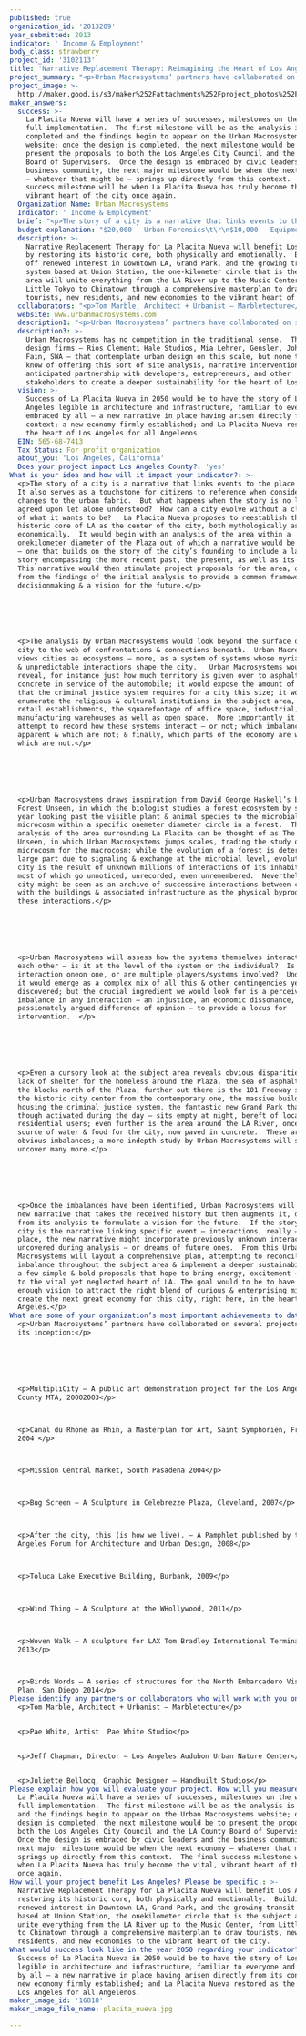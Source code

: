 ```yaml
---
published: true
organization_id: '2013209'
year_submitted: 2013
indicator: ' Income & Employment'
body_class: strawberry
project_id: '3102113'
title: 'Narrative Replacement Therapy: Reimagining the Heart of Los Angeles'
project_summary: "<p>Urban Macrosystems’ partners have collaborated on several projects prior to its inception:</p>\r\n\r\n<p>MultipliCity – A public art demonstration project for the Los Angeles County MTA, 2000-2003</p>\r\n<p>Canal du Rhone au Rhin, a Masterplan for Art, Saint Symphorien, France, 2004 </p>\r\n<p>Mission Central Market, South Pasadena 2004</p>\r\n<p>Bug Screen – A Sculpture in Celebrezze Plaza, Cleveland, 2007</p>\r\n<p>After the city, this (is how we live). – A Pamphlet published by the Los Angeles Forum for Architecture and Urban Design, 2008</p>\r\n<p>Toluca Lake Executive Building, Burbank, 2009</p>\r\n<p>Wind Thing – A Sculpture at the W-Hollywood, 2011</p>\r\n<p>Woven Walk – A sculpture for LAX Tom Bradley International Terminal, 2013</p>\r\n<p>Birds Words – A series of structures for the North Embarcadero Visionary Plan, San Diego 2014</p>"
project_image: >-
  http://maker.good.is/s3/maker%252Fattachments%252Fproject_photos%252Fimages%252F16818%252Fdisplay%252Fplacita_nueva.jpg=c570x385
maker_answers:
  success: >-
    La Placita Nueva will have a series of successes, milestones on the way to
    full implementation.  The first milestone will be as the analysis is
    completed and the findings begin to appear on the Urban Macrosystems
    website; once the design is completed, the next milestone would be to
    present the proposals to both the Los Angeles City Council and the LA County
    Board of Supervisors.  Once the design is embraced by civic leaders and the
    business community, the next major milestone would be when the next economy
    – whatever that might be – springs up directly from this context.  The final
    success milestone will be when La Placita Nueva has truly become the vital,
    vibrant heart of the city once again.
  Organization Name: Urban Macrosystems
  Indicator: ' Income & Employment'
  brief: "<p>The story of a city is a narrative that links events to the place itself.  It also serves as a touchstone for citizens to reference when considering changes to the urban fabric.  But what happens when the story is no longer agreed upon let alone understood?  How can a city evolve without a clear sense of what it wants to be?   La Placita Nueva proposes to reestablish the historic core of LA as the center of the city, both mythologically as well as economically.  It would begin with an analysis of the area within a one-kilometer diameter of the Plaza out of which a narrative would be developed – one that builds on the story of the city’s founding to include a larger story encompassing the more recent past, the present, as well as its future.  This narrative would then stimulate project proposals for the area, drawing from the findings of the initial analysis to provide a common framework for decision-making & a vision for the future.</p>\r\n\r\n<p>The analysis by Urban Macrosystems would look beyond the surface of the city to the web of confrontations & connections beneath.  Urban Macrosystems views cities as ecosystems – more, as a system of systems whose myriad complex & unpredictable interactions shape the city.   Urban Macrosystems would reveal, for instance just how much territory is given over to asphalt & concrete in service of the automobile; it would expose the amount of acreage that the criminal justice system requires for a city this size; it would enumerate the religious & cultural institutions in the subject area, the retail establishments, the square-footage of office space, industrial, & manufacturing warehouses as well as open space.  More importantly it would attempt to record how these systems interact – or not; which imbalances are apparent & which are not; & finally, which parts of the economy are working & which are not.</p>  \r\n\r\n<p>Urban Macrosystems draws inspiration from David George Haskell’s book, The Forest Unseen, in which the biologist studies a forest ecosystem by spending a year looking past the visible plant & animal species to the microbial microcosm within a specific one-meter diameter circle in a forest.  Thus the analysis of the area surrounding La Placita can be thought of as The City Unseen, in which Urban Macrosystems jumps scales, trading the study of the microcosm for the macrocosm: while the evolution of a forest is determined in large part due to signaling & exchange at the microbial level, evolution of a city is the result of unknown millions of interactions of its inhabitants, most of which go unnoticed, unrecorded, even unremembered.  Nevertheless, a city might be seen as an archive of successive interactions between citizens – with the buildings & associated infrastructure as the physical byproduct of these interactions.</p>\r\n\r\n<p>Urban Macrosystems will assess how the systems themselves interact with each other – is it at the level of the system or the individual?  Is the interaction one-on one, or are multiple players/systems involved?  Undoubtedly, it would emerge as a complex mix of all this & other contingencies yet to be discovered; but the crucial ingredient we would look for is a perceived imbalance in any interaction – an injustice, an economic dissonance, even a passionately argued difference of opinion – to provide a locus for intervention.  </p>\r\n\r\n<p>Even a cursory look at the subject area reveals obvious disparities: the lack of shelter for the homeless around the Plaza, the sea of asphalt paving the blocks north of the Plaza; further out there is the 101 Freeway shearing the historic city center from the contemporary one, the massive buildings housing the criminal justice system, the fantastic new Grand Park that – though activated during the day – sits empty at night, bereft of local residential users; even further is the area around the LA River, once the source of water & food for the city, now paved in concrete.  These are the obvious imbalances; a more in-depth study by Urban Macrosystems will surely uncover many more.</p>\r\n\r\n<p>Once the imbalances have been identified, Urban Macrosystems will develop a new narrative that takes the received history but then augments it, drawing from its analysis to formulate a vision for the future.  If the story of a city is the narrative linking specific event – interactions, really – to a place, the new narrative might incorporate previously unknown interactions uncovered during analysis – or dreams of future ones.  From this Urban Macrosystems will layout a comprehensive plan, attempting to reconcile imbalance throughout the subject area & implement a deeper sustainability with a few simple & bold proposals that hope to bring energy, excitement – & jobs – to the vital yet neglected heart of LA. The goal would to be to have a strong enough vision to attract the right blend of curious & enterprising minds to create the next great economy for this city, right here, in the heart of Los Angeles.</p>"
  budget explanation: "$20,000   Urban Forensics\t\r\n$10,000   Equipment \t\t\r\n$20,000   Graphic Design \t\r\n$20,000   Model/Boards\t\r\n$10,000   Website Development\t\r\n$10,000   Publication\t\t\r\n$10,000   Contingency\t\r\n\t\r\n$100,000 TOTAL\r\n"
  description: >-
    Narrative Replacement Therapy for La Placita Nueva will benefit Los Angeles
    by restoring its historic core, both physically and emotionally.  Building
    off renewed interest in Downtown LA, Grand Park, and the growing transit
    system based at Union Station, the one-kilometer circle that is the subject
    area will unite everything from the LA River up to the Music Center, from
    Little Tokyo to Chinatown through a comprehensive masterplan to draw
    tourists, new residents, and new economies to the vibrant heart of the city.
  collaborators: "<p>Tom Marble, Architect + Urbanist – Marbletecture</p>\r\n<p>Pae White, Artist -- Pae White Studio</p>\r\n<p>Jeff Chapman, Director – Los Angeles Audubon Urban Nature Center</p>\r\n<p>Juliette Bellocq, Graphic Designer – Handbuilt Studios</p>"
  website: www.urbanmacrosystems.com
  description1: "<p>Urban Macrosystems’ partners have collaborated on several projects prior to its inception:</p>\r\n\r\n<p>MultipliCity – A public art demonstration project for the Los Angeles County MTA, 2000-2003</p>\r\n<p>Canal du Rhone au Rhin, a Masterplan for Art, Saint Symphorien, France, 2004 </p>\r\n<p>Mission Central Market, South Pasadena 2004</p>\r\n<p>Bug Screen – A Sculpture in Celebrezze Plaza, Cleveland, 2007</p>\r\n<p>After the city, this (is how we live). – A Pamphlet published by the Los Angeles Forum for Architecture and Urban Design, 2008</p>\r\n<p>Toluca Lake Executive Building, Burbank, 2009</p>\r\n<p>Wind Thing – A Sculpture at the W-Hollywood, 2011</p>\r\n<p>Woven Walk – A sculpture for LAX Tom Bradley International Terminal, 2013</p>\r\n<p>Birds Words – A series of structures for the North Embarcadero Visionary Plan, San Diego 2014</p>"
  description3: >-
    Urban Macrosystems has no competition in the traditional sense.  There are
    design firms – Rios Clementi Hale Studios, Mia Lehrer, Gensler, Johnson
    Fain, SWA – that contemplate urban design on this scale, but none that we
    know of offering this sort of site analysis, narrative intervention, and
    anticipated partnership with developers, entrepreneurs, and other
    stakeholders to create a deeper sustainability for the heart of Los Angeles.
  vision: >-
    Success of La Placita Nueva in 2050 would be to have the story of Los
    Angeles legible in architecture and infrastructure, familiar to everyone and
    embraced by all – a new narrative in place having arisen directly from its
    context; a new economy firmly established; and La Placita Nueva restored as
    the heart of Los Angeles for all Angelenos.
  EIN: 565-68-7413
  Tax Status: For profit organization
  about_you: 'Los Angeles, California'
  Does your project impact Los Angeles County?: 'yes'
What is your idea and how will it impact your indicator?: >-
  <p>The story of a city is a narrative that links events to the place itself. 
  It also serves as a touchstone for citizens to reference when considering
  changes to the urban fabric.  But what happens when the story is no longer
  agreed upon let alone understood?  How can a city evolve without a clear sense
  of what it wants to be?   La Placita Nueva proposes to reestablish the
  historic core of LA as the center of the city, both mythologically as well as
  economically.  It would begin with an analysis of the area within a
  onekilometer diameter of the Plaza out of which a narrative would be developed
  — one that builds on the story of the city’s founding to include a larger
  story encompassing the more recent past, the present, as well as its future. 
  This narrative would then stimulate project proposals for the area, drawing
  from the findings of the initial analysis to provide a common framework for
  decisionmaking & a vision for the future.</p>






  <p>The analysis by Urban Macrosystems would look beyond the surface of the
  city to the web of confrontations & connections beneath.  Urban Macrosystems
  views cities as ecosystems — more, as a system of systems whose myriad complex
  & unpredictable interactions shape the city.   Urban Macrosystems would
  reveal, for instance just how much territory is given over to asphalt &
  concrete in service of the automobile; it would expose the amount of acreage
  that the criminal justice system requires for a city this size; it would
  enumerate the religious & cultural institutions in the subject area, the
  retail establishments, the squarefootage of office space, industrial, &
  manufacturing warehouses as well as open space.  More importantly it would
  attempt to record how these systems interact — or not; which imbalances are
  apparent & which are not; & finally, which parts of the economy are working &
  which are not.</p>  






  <p>Urban Macrosystems draws inspiration from David George Haskell’s book, The
  Forest Unseen, in which the biologist studies a forest ecosystem by spending a
  year looking past the visible plant & animal species to the microbial
  microcosm within a specific onemeter diameter circle in a forest.  Thus the
  analysis of the area surrounding La Placita can be thought of as The City
  Unseen, in which Urban Macrosystems jumps scales, trading the study of the
  microcosm for the macrocosm: while the evolution of a forest is determined in
  large part due to signaling & exchange at the microbial level, evolution of a
  city is the result of unknown millions of interactions of its inhabitants,
  most of which go unnoticed, unrecorded, even unremembered.  Nevertheless, a
  city might be seen as an archive of successive interactions between citizens —
  with the buildings & associated infrastructure as the physical byproduct of
  these interactions.</p>






  <p>Urban Macrosystems will assess how the systems themselves interact with
  each other — is it at the level of the system or the individual?  Is the
  interaction oneon one, or are multiple players/systems involved?  Undoubtedly,
  it would emerge as a complex mix of all this & other contingencies yet to be
  discovered; but the crucial ingredient we would look for is a perceived
  imbalance in any interaction — an injustice, an economic dissonance, even a
  passionately argued difference of opinion — to provide a locus for
  intervention.  </p>






  <p>Even a cursory look at the subject area reveals obvious disparities: the
  lack of shelter for the homeless around the Plaza, the sea of asphalt paving
  the blocks north of the Plaza; further out there is the 101 Freeway shearing
  the historic city center from the contemporary one, the massive buildings
  housing the criminal justice system, the fantastic new Grand Park that —
  though activated during the day — sits empty at night, bereft of local
  residential users; even further is the area around the LA River, once the
  source of water & food for the city, now paved in concrete.  These are the
  obvious imbalances; a more indepth study by Urban Macrosystems will surely
  uncover many more.</p>






  <p>Once the imbalances have been identified, Urban Macrosystems will develop a
  new narrative that takes the received history but then augments it, drawing
  from its analysis to formulate a vision for the future.  If the story of a
  city is the narrative linking specific event — interactions, really — to a
  place, the new narrative might incorporate previously unknown interactions
  uncovered during analysis — or dreams of future ones.  From this Urban
  Macrosystems will layout a comprehensive plan, attempting to reconcile
  imbalance throughout the subject area & implement a deeper sustainability with
  a few simple & bold proposals that hope to bring energy, excitement — & jobs —
  to the vital yet neglected heart of LA. The goal would to be to have a strong
  enough vision to attract the right blend of curious & enterprising minds to
  create the next great economy for this city, right here, in the heart of Los
  Angeles.</p>
What are some of your organization’s most important achievements to date?: >-
  <p>Urban Macrosystems’ partners have collaborated on several projects prior to
  its inception:</p>






  <p>MultipliCity — A public art demonstration project for the Los Angeles
  County MTA, 20002003</p>



  <p>Canal du Rhone au Rhin, a Masterplan for Art, Saint Symphorien, France,
  2004 </p>



  <p>Mission Central Market, South Pasadena 2004</p>



  <p>Bug Screen — A Sculpture in Celebrezze Plaza, Cleveland, 2007</p>



  <p>After the city, this (is how we live). — A Pamphlet published by the Los
  Angeles Forum for Architecture and Urban Design, 2008</p>



  <p>Toluca Lake Executive Building, Burbank, 2009</p>



  <p>Wind Thing — A Sculpture at the WHollywood, 2011</p>



  <p>Woven Walk — A sculpture for LAX Tom Bradley International Terminal,
  2013</p>



  <p>Birds Words — A series of structures for the North Embarcadero Visionary
  Plan, San Diego 2014</p>
Please identify any partners or collaborators who will work with you on this project.: |-
  <p>Tom Marble, Architect + Urbanist — Marbletecture</p>


  <p>Pae White, Artist  Pae White Studio</p>


  <p>Jeff Chapman, Director — Los Angeles Audubon Urban Nature Center</p>


  <p>Juliette Bellocq, Graphic Designer — Handbuilt Studios</p>
Please explain how you will evaluate your project. How will you measure success?: >-
  La Placita Nueva will have a series of successes, milestones on the way to
  full implementation.  The first milestone will be as the analysis is completed
  and the findings begin to appear on the Urban Macrosystems website; once the
  design is completed, the next milestone would be to present the proposals to
  both the Los Angeles City Council and the LA County Board of Supervisors. 
  Once the design is embraced by civic leaders and the business community, the
  next major milestone would be when the next economy — whatever that might be —
  springs up directly from this context.  The final success milestone will be
  when La Placita Nueva has truly become the vital, vibrant heart of the city
  once again.
How will your project benefit Los Angeles? Please be specific.: >-
  Narrative Replacement Therapy for La Placita Nueva will benefit Los Angeles by
  restoring its historic core, both physically and emotionally.  Building off
  renewed interest in Downtown LA, Grand Park, and the growing transit system
  based at Union Station, the onekilometer circle that is the subject area will
  unite everything from the LA River up to the Music Center, from Little Tokyo
  to Chinatown through a comprehensive masterplan to draw tourists, new
  residents, and new economies to the vibrant heart of the city.
What would success look like in the year 2050 regarding your indicator?: >-
  Success of La Placita Nueva in 2050 would be to have the story of Los Angeles
  legible in architecture and infrastructure, familiar to everyone and embraced
  by all — a new narrative in place having arisen directly from its context; a
  new economy firmly established; and La Placita Nueva restored as the heart of
  Los Angeles for all Angelenos.
maker_image_id: '16818'
maker_image_file_name: placita_nueva.jpg

---
```

